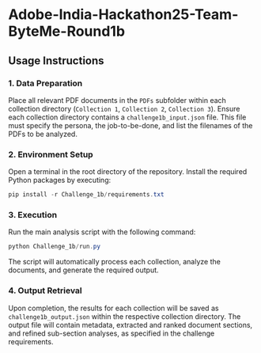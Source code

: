 # Adobe-India-Hackathon25-Team-ByteMe-Round1b
## Usage Instructions

### 1. Data Preparation

Place all relevant PDF documents in the `PDFs` subfolder within each collection directory (`Collection 1`, `Collection 2`, `Collection 3`).
Ensure each collection directory contains a `challenge1b_input.json` file. This file must specify the persona, the job-to-be-done, and list the filenames of the PDFs to be analyzed.

### 2. Environment Setup

Open a terminal in the root directory of the repository.
Install the required Python packages by executing:
```powershell
pip install -r Challenge_1b/requirements.txt
```

### 3. Execution

Run the main analysis script with the following command:
```powershell
python Challenge_1b/run.py
```
The script will automatically process each collection, analyze the documents, and generate the required output.

### 4. Output Retrieval

Upon completion, the results for each collection will be saved as `challenge1b_output.json` within the respective collection directory.
The output file will contain metadata, extracted and ranked document sections, and refined sub-section analyses, as specified in the challenge requirements.